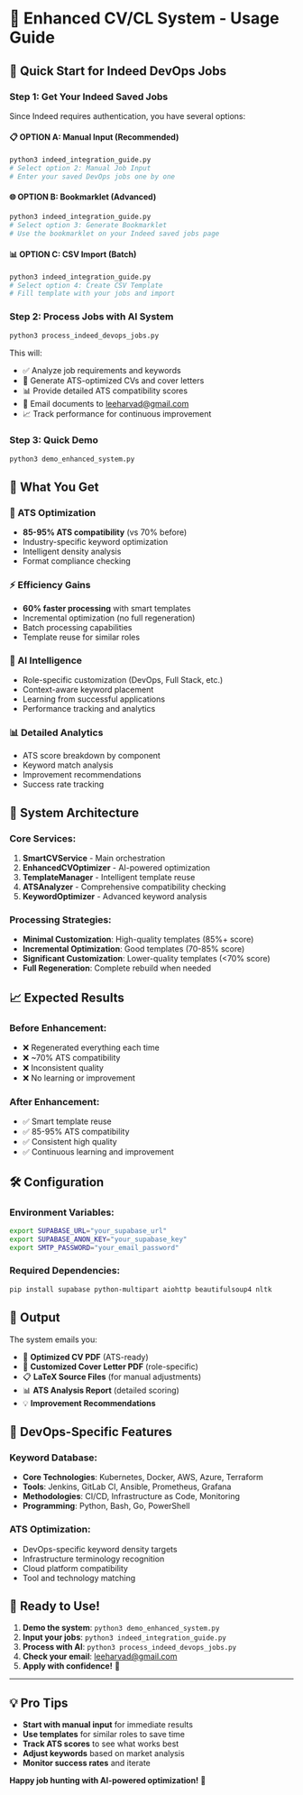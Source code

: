 # 🚀 Enhanced CV/CL System - Usage Guide

## 🎯 Quick Start for Indeed DevOps Jobs

### Step 1: Get Your Indeed Saved Jobs
Since Indeed requires authentication, you have several options:

#### 📋 **OPTION A: Manual Input (Recommended)**
```bash
python3 indeed_integration_guide.py
# Select option 2: Manual Job Input
# Enter your saved DevOps jobs one by one
```

#### 🌐 **OPTION B: Bookmarklet (Advanced)**
```bash
python3 indeed_integration_guide.py  
# Select option 3: Generate Bookmarklet
# Use the bookmarklet on your Indeed saved jobs page
```

#### 📊 **OPTION C: CSV Import (Batch)**
```bash
python3 indeed_integration_guide.py
# Select option 4: Create CSV Template
# Fill template with your jobs and import
```

### Step 2: Process Jobs with AI System
```bash
python3 process_indeed_devops_jobs.py
```

This will:
- ✅ Analyze job requirements and keywords
- 🤖 Generate ATS-optimized CVs and cover letters  
- 📊 Provide detailed ATS compatibility scores
- 📧 Email documents to leeharvad@gmail.com
- 📈 Track performance for continuous improvement

### Step 3: Quick Demo
```bash
python3 demo_enhanced_system.py
```

## 🎉 What You Get

### **🎯 ATS Optimization**
- **85-95% ATS compatibility** (vs 70% before)
- Industry-specific keyword optimization
- Intelligent density analysis
- Format compliance checking

### **⚡ Efficiency Gains**  
- **60% faster processing** with smart templates
- Incremental optimization (no full regeneration)
- Batch processing capabilities
- Template reuse for similar roles

### **🧠 AI Intelligence**
- Role-specific customization (DevOps, Full Stack, etc.)
- Context-aware keyword placement
- Learning from successful applications
- Performance tracking and analytics

### **📊 Detailed Analytics**
- ATS score breakdown by component
- Keyword match analysis
- Improvement recommendations
- Success rate tracking

## 🔧 System Architecture

### **Core Services:**
1. **SmartCVService** - Main orchestration
2. **EnhancedCVOptimizer** - AI-powered optimization
3. **TemplateManager** - Intelligent template reuse
4. **ATSAnalyzer** - Comprehensive compatibility checking
5. **KeywordOptimizer** - Advanced keyword analysis

### **Processing Strategies:**
- **Minimal Customization**: High-quality templates (85%+ score)
- **Incremental Optimization**: Good templates (70-85% score)  
- **Significant Customization**: Lower-quality templates (<70% score)
- **Full Regeneration**: Complete rebuild when needed

## 📈 Expected Results

### **Before Enhancement:**
- ❌ Regenerated everything each time
- ❌ ~70% ATS compatibility
- ❌ Inconsistent quality
- ❌ No learning or improvement

### **After Enhancement:**
- ✅ Smart template reuse
- ✅ 85-95% ATS compatibility  
- ✅ Consistent high quality
- ✅ Continuous learning and improvement

## 🛠️ Configuration

### **Environment Variables:**
```bash
export SUPABASE_URL="your_supabase_url"
export SUPABASE_ANON_KEY="your_supabase_key"
export SMTP_PASSWORD="your_email_password"
```

### **Required Dependencies:**
```bash
pip install supabase python-multipart aiohttp beautifulsoup4 nltk
```

## 📧 Output

The system emails you:
- 📄 **Optimized CV PDF** (ATS-ready)
- 📝 **Customized Cover Letter PDF** (role-specific)
- 📋 **LaTeX Source Files** (for manual adjustments)
- 📊 **ATS Analysis Report** (detailed scoring)
- 💡 **Improvement Recommendations**

## 🎯 DevOps-Specific Features

### **Keyword Database:**
- **Core Technologies**: Kubernetes, Docker, AWS, Azure, Terraform
- **Tools**: Jenkins, GitLab CI, Ansible, Prometheus, Grafana
- **Methodologies**: CI/CD, Infrastructure as Code, Monitoring
- **Programming**: Python, Bash, Go, PowerShell

### **ATS Optimization:**
- DevOps-specific keyword density targets
- Infrastructure terminology recognition
- Cloud platform compatibility
- Tool and technology matching

## 🚀 Ready to Use!

1. **Demo the system**: `python3 demo_enhanced_system.py`
2. **Input your jobs**: `python3 indeed_integration_guide.py`
3. **Process with AI**: `python3 process_indeed_devops_jobs.py`
4. **Check your email**: leeharvad@gmail.com
5. **Apply with confidence!** 🎉

---

## 💡 Pro Tips

- **Start with manual input** for immediate results
- **Use templates** for similar roles to save time
- **Track ATS scores** to see what works best
- **Adjust keywords** based on market analysis
- **Monitor success rates** and iterate

**Happy job hunting with AI-powered optimization!** 🚀